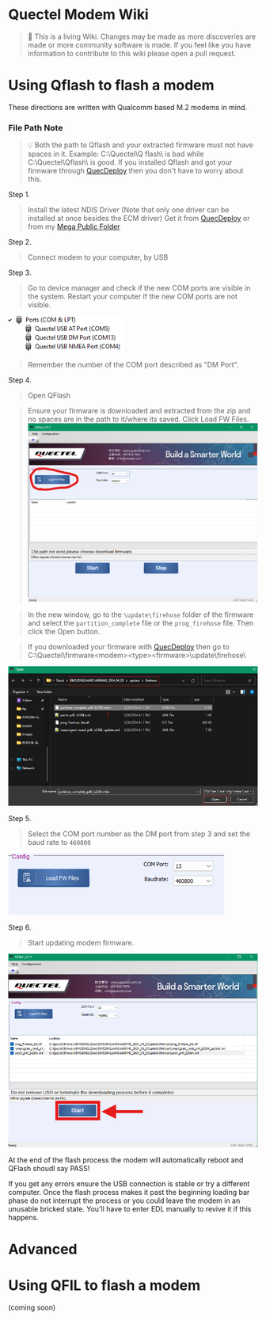 Quectel Modem Wiki
=================================
> :book: This is a living Wiki. Changes may be made as more discoveries are made or more community software is made. If you feel like you have information to contribute to this wiki please open a pull request.

# Using Qflash to flash a modem

These directions are written with Qualcomm based M.2 modems in mind. 
### File Path Note

>:bulb: Both the path to Qflash and your extracted firmware must not have spaces in it. Example: C:\Quectel\Q flash\ is bad while C:\Quectel\Qflash\ is good. If you installed Qflash and got your firmware through [QuecDeploy](https://github.com/iamromulan/QuecDeploy/releases) then you don't have to worry about this. 

Step 1.
> Install the latest NDIS Driver (Note that only one driver can be installed at once besides the ECM driver) Get it from [QuecDeploy](https://github.com/iamromulan/QuecDeploy/releases) or from my [Mega Public Folder](https://mega.nz/folder/CRFWlIpQ#grOByBgkfZe5uLMkX2M2XA) 

Step 2.
> Connect modem to your computer, by USB

Step 3.
> Go to device manager and check if the new COM ports are visible in the system. Restart your computer if the new COM ports are not visible.

![](./images/devman_ports.png)

> Remember the number of the COM port described as "DM Port".

Step 4.
> Open QFlash 


> Ensure your firmware is downloaded and extracted from the zip and no spaces are in the path to it/where its saved. Click Load FW Files.
![](./images/qflash_loadfw.png)

> In the new window, go to the `\update\firehose` folder of the firmware and select the `partition_complete` file or the `prog_firehose` file. Then click the Open button. 

> If you downloaded your firmware with [QuecDeploy](https://github.com/iamromulan/QuecDeploy/releases) then go to C:\Quectel\firmware\<modem>\<type>\<firmware>\update\firehose\

![](./images/qflash_sel_fw.png)

Step 5.
> Select the COM port number as the DM port from step 3 and set the baud rate to `460800`

![](./images/portbaudqflash.png)

Step 6.
> Start updating modem firmware.

![](./images/qflash_start.png)

At the end of the flash process the modem will automatically reboot and QFlash shoudl say PASS!

If you get any errors ensure the USB connection is stable or try a different computer. Once the flash process makes it past the beginning loading bar phase do not interrupt the process or you could leave the modem in an unusable bricked state. You'll have to enter EDL manually to revive it if this happens.

# Advanced

# Using QFIL to flash a modem

(coming soon)